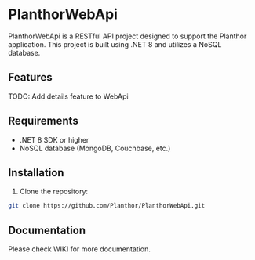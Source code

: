 # PlanthorWebApi

PlanthorWebApi is a RESTful API project designed to support the Planthor application. This project is built using .NET 8 and utilizes a NoSQL database.

## Features

TODO: Add details feature to WebApi

## Requirements

- .NET 8 SDK or higher
- NoSQL database (MongoDB, Couchbase, etc.)

## Installation

1. Clone the repository:

```bash
git clone https://github.com/Planthor/PlanthorWebApi.git
```

## Documentation

Please check WIKI for more documentation.
